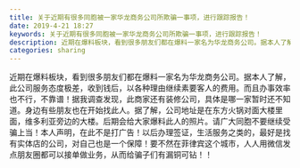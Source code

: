 ```yaml
---
title: 关于近期有很多同胞被一家华龙商务公司所欺骗一事项，进行跟踪报告！
date: 2019-4-21 18:27
keywords: 关于近期有很多同胞被一家华龙商务公司所欺骗一事项，进行跟踪报告！
description: 近期在爆料板块，看到很多朋友们都在爆料一家名为华龙商务公司。据本人了解，此公司服务态度极差，收到钱后，以各种理由继续素要客人的费用。而且办事效率也不行，不靠谱！据我调查发现，此商家还有装修公司，具体是哪一家暂时还不知道。身边有些朋友也在开始
categories: sharing
---
```

<td class="t_f" id="postmessage_3571228">

近期在爆料板块，看到很多朋友们都在爆料一家名为华龙商务公司。据本人了解，此公司服务态度极差，收到钱后，以各种理由继续素要客人的费用。而且办事效率也不行，不靠谱！据我调查发现，此商家还有装修公司，具体是哪一家暂时还不知道。身边有些朋友也在开始找此人。据了解，公司地址是在东方火锅对面大楼里面，维多利亚旁边的大楼。后期会给大家爆料此人的照片。请广大同胞不要继续受骗上当！本人声明，在此不是打广告！以后办理签证，生活服务之类的，最好是找有实体店的公司，对自己也是一个保障！要不然在菲律宾这个城市，人人用微信发点朋友圈都可以接单做业务，从而给骗子们有漏铜可钻！！<br/>
<img alt="" border="0" class="zoom" data-cf-modified-75ff319785a831003e0a4b97-="" file="http://www.flw.ph/data/appbyme/upload/image/201904/21/fULJUvSfaA0x.jpg" id="aimg_JqQ77" lazyloadthumb="1" onclick="" onmouseover="" src="http://www.flw.ph/data/appbyme/upload/image/201904/21/fULJUvSfaA0x.jpg"/><br/>
<br/>
<img alt="" border="0" class="zoom" data-cf-modified-75ff319785a831003e0a4b97-="" file="http://www.flw.ph/data/appbyme/upload/image/201904/21/OxtFD1VuRdOj.jpg" id="aimg_sOfpU" lazyloadthumb="1" onclick="" onmouseover="" src="http://www.flw.ph/data/appbyme/upload/image/201904/21/OxtFD1VuRdOj.jpg"/><br/>
<br/>
</td>
